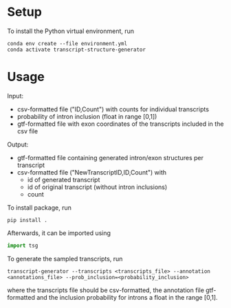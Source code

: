 # Setup

To install the Python virtual environment, run

```
conda env create --file environment.yml
conda activate transcript-structure-generator
```

# Usage

Input:
- csv-formatted file ("ID,Count") with counts for individual transcripts
- probability of intron inclusion (float in range [0,1])
- gtf-formatted file with exon coordinates of the transcripts included in the csv file

Output:
- gtf-formatted file containing generated intron/exon structures per transcript
- csv-formatted file ("NewTranscriptID,ID,Count") with
	- id of generated transcript
	- id of original transcript (without intron inclusions)
	- count

To install package, run

```
pip install .
```

Afterwards, it can be imported using

```python
import tsg
```

To generate the sampled transcripts, run

```
transcript-generator --transcripts <transcripts_file> --annotation <annotations_file> --prob_inclusion=<probability_inclusion>
```

where the transcripts file should be csv-formatted, the annotation file gtf-formatted and the inclusion probability for introns a float in the range [0,1].